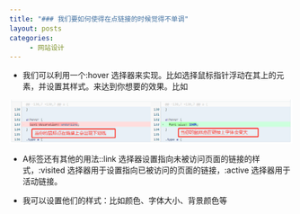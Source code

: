 ```yaml
---
title: "### 我们要如何使得在点链接的时候觉得不单调"
layout: posts
categories:
     - 网站设计
---
```


- 我们可以利用一个:hover 选择器来实现。比如选择鼠标指针浮动在其上的元素，并设置其样式。来达到你想要的效果。比如

![](/assets/images/hover.png)

- A标签还有其他的用法::link 选择器设置指向未被访问页面的链接的样式，:visited 选择器用于设置指向已被访问的页面的链接，:active 选择器用于活动链接。

- 我可以设置他们的样式：比如颜色、字体大小、背景颜色等

